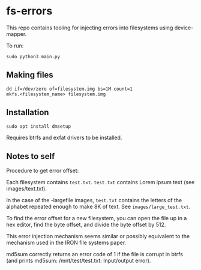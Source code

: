 # fs-errors

This repo contains tooling for injecting errors into filesystems using device-mapper.

To run:
~~~
sudo python3 main.py
~~~

## Making files

~~~
dd if=/dev/zero of=filesystem.img bs=1M count=1
mkfs.<filesystem_name> filesystem.img
~~~

## Installation

~~~
sudo apt install dmsetup
~~~

Requires btrfs and exfat drivers to be installed.

## Notes to self

Procedure to get error offset:

Each filesystem contains `test.txt`. `test.txt` contains Lorem ipsum text (see images/text.txt).

In the case of the -largefile images, `test.txt` contains the letters of the alphabet repeated enough to make 8K of text. See `images/large_test.txt`.

To find the error offset for a new filesystem, you can open the file up in a hex editor, find the byte offset, and divide the byte offset by 512.

This error injection mechanism seems similar or possibly equivalent to the mechanism used in the IRON file systems paper.

md5sum correctly returns an error code of 1 if the file is corrupt in btrfs (and prints md5sum: /mnt/test/test.txt: Input/output error).
